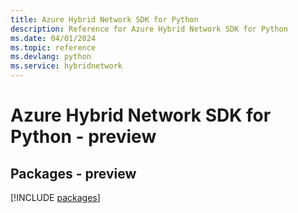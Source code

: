 ```yaml
---
title: Azure Hybrid Network SDK for Python
description: Reference for Azure Hybrid Network SDK for Python
ms.date: 04/01/2024
ms.topic: reference
ms.devlang: python
ms.service: hybridnetwork
---
```

# Azure Hybrid Network SDK for Python - preview
## Packages - preview
[!INCLUDE [packages](hybrid-network-index.md)]